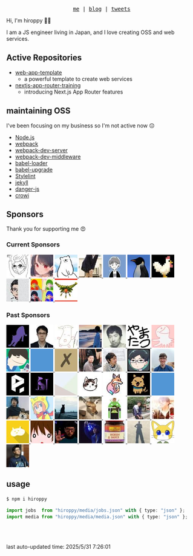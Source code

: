 <p align="center">
  <samp>
    <a href="https://hiroppy.me/">me</a> |
    <a href="https://hiroppy.me/blog">blog</a> |
    <a href="https://twitter.com/about_hiroppy">tweets</a>
  </samp>
</p>

Hi, I'm hiroppy 😵‍💫

I am a JS engineer living in Japan, and I love creating OSS and web services.

## Active Repositories

- [web-app-template](https://github.com/hiroppy/web-app-template)
  - a powerful template to create web services
- [nextjs-app-router-training
](https://github.com/hiroppy/nextjs-app-router-training)
  - introducing Next.js App Router features

## maintaining OSS

I've been focusing on my business so I'm not active now 😔

- [Node.js](https://github.com/nodejs/node)
- [webpack](https://github.com/webpack/webpack)
- [webpack-dev-server](https://github.com/webpack/webpack-dev-server)
- [webpack-dev-middleware](https://github.com/webpack/webpack-dev-middleware)
- [babel-loader](https://github.com/babel/babel-loader)
- [babel-upgrade](https://github.com/babel/babel-upgrade)
- [Stylelint](https://github.com/stylelint/stylelint)
- [jekyll](https://github.com/jekyll/jekyll)
- [danger-js](https://github.com/danger/danger-js)
- [crowi](https://github.com/crowi/crowi)

## Sponsors

Thank you for supporting me 😍

<p align="center">
  <h3> Current Sponsors </h3>
  <a href="https://github.com/ledsun">
      <img src="generated/images/YXZhdGFycy5naXRodWJ1c2VyY29udGVudC5jb20vdS8xMDc5NTA4P3M9NjAmdj00.jpg" alt="@ledsun" width="60" />
    </a><a href="https://github.com/berlysia">
      <img src="generated/images/YXZhdGFycy5naXRodWJ1c2VyY29udGVudC5jb20vdS85NTA1NzM_cz02MCZ2PTQ=.jpg" alt="@berlysia" width="60" />
    </a><a href="https://github.com/Econa77">
      <img src="generated/images/YXZhdGFycy5naXRodWJ1c2VyY29udGVudC5jb20vdS8yOTk1NDM4P3M9NjAmdj00.jpg" alt="@Econa77" width="60" />
    </a><a href="https://github.com/unasuke">
      <img src="generated/images/YXZhdGFycy5naXRodWJ1c2VyY29udGVudC5jb20vdS80NDg3MjkxP3M9NjAmdj00.jpg" alt="@unasuke" width="60" />
    </a><a href="https://github.com/ykkc">
      <img src="generated/images/YXZhdGFycy5naXRodWJ1c2VyY29udGVudC5jb20vdS82NzkzMjU2P3M9NjAmdj00.jpg" alt="@ykkc" width="60" />
    </a><a href="https://github.com/ysaito8015">
      <img src="generated/images/YXZhdGFycy5naXRodWJ1c2VyY29udGVudC5jb20vdS8zNTAyOTc4P3M9NjAmdj00.jpg" alt="@ysaito8015" width="60" />
    </a><a href="https://github.com/niwatoliver">
      <img src="generated/images/YXZhdGFycy5naXRodWJ1c2VyY29udGVudC5jb20vdS8yMjg3ODA2Nz9zPTYwJnY9NA==.jpg" alt="@niwatoliver" width="60" />
    </a><a href="https://github.com/tomo25">
      <img src="generated/images/YXZhdGFycy5naXRodWJ1c2VyY29udGVudC5jb20vdS8zODcxMzk5OD9zPTYwJnY9NA==.jpg" alt="@tomo25" width="60" />
    </a><a href="https://github.com/serima">
      <img src="generated/images/YXZhdGFycy5naXRodWJ1c2VyY29udGVudC5jb20vdS8xMTMwOTIxP3M9NjAmdj00.jpg" alt="@serima" width="60" />
    </a><a href="https://github.com/yyoshiki41">
      <img src="generated/images/YXZhdGFycy5naXRodWJ1c2VyY29udGVudC5jb20vdS80MDE0OTEyP3M9NjAmdj00.jpg" alt="@yyoshiki41" width="60" />
    </a>
</p>
<p align="center">
  <h3> Past Sponsors </h3>
  <a href="https://github.com/arayaryoma">
      <img src="generated/images/YXZhdGFycy5naXRodWJ1c2VyY29udGVudC5jb20vdS81NjI3MTE5P3M9NjAmdj00.jpg" alt="@arayaryoma" width="60" />
    </a><a href="https://github.com/sei40kr">
      <img src="generated/images/YXZhdGFycy5naXRodWJ1c2VyY29udGVudC5jb20vdS8xMTY2NTIzNj9zPTYwJnY9NA==.jpg" alt="@sei40kr" width="60" />
    </a><a href="https://github.com/komura-c">
      <img src="generated/images/YXZhdGFycy5naXRodWJ1c2VyY29udGVudC5jb20vdS8zNzMwNDgyNj9zPTYwJnY9NA==.jpg" alt="@komura-c" width="60" />
    </a><a href="https://github.com/zaq1tomo">
      <img src="generated/images/YXZhdGFycy5naXRodWJ1c2VyY29udGVudC5jb20vdS8yNDc4NDI1Nz9zPTYwJnY9NA==.jpg" alt="@zaq1tomo" width="60" />
    </a><a href="https://github.com/hsbt">
      <img src="generated/images/YXZhdGFycy5naXRodWJ1c2VyY29udGVudC5jb20vdS8xMjMwMT9zPTYwJnY9NA==.jpg" alt="@hsbt" width="60" />
    </a><a href="https://github.com/yamatatsu">
      <img src="generated/images/YXZhdGFycy5naXRodWJ1c2VyY29udGVudC5jb20vdS8xMTAxMzY4Mz9zPTYwJnY9NA==.jpg" alt="@yamatatsu" width="60" />
    </a><a href="https://github.com/sosukesuzuki">
      <img src="generated/images/YXZhdGFycy5naXRodWJ1c2VyY29udGVudC5jb20vdS8xNDgzODg1MD9zPTYwJnY9NA==.jpg" alt="@sosukesuzuki" width="60" />
    </a><a href="https://github.com/tsugitta">
      <img src="generated/images/YXZhdGFycy5naXRodWJ1c2VyY29udGVudC5jb20vdS84MTQ0OTExP3M9NjAmdj00.jpg" alt="@tsugitta" width="60" />
    </a><a href="https://github.com">
      <img src="public/blue.png" alt="private user" width="60" />
    </a><a href="https://github.com/spring-raining">
      <img src="generated/images/YXZhdGFycy5naXRodWJ1c2VyY29udGVudC5jb20vdS8xNzcxMDA1P3M9NjAmdj00.jpg" alt="@spring-raining" width="60" />
    </a><a href="https://github.com/nktaro">
      <img src="generated/images/YXZhdGFycy5naXRodWJ1c2VyY29udGVudC5jb20vdS81MTgwOTI5ND9zPTYwJnY9NA==.jpg" alt="@nktaro" width="60" />
    </a><a href="https://github.com/fukumura">
      <img src="generated/images/YXZhdGFycy5naXRodWJ1c2VyY29udGVudC5jb20vdS8zNTM1OTA_cz02MCZ2PTQ=.jpg" alt="@fukumura" width="60" />
    </a><a href="https://github.com/numb86">
      <img src="generated/images/YXZhdGFycy5naXRodWJ1c2VyY29udGVudC5jb20vdS8xNjcwMzMzNz9zPTYwJnY9NA==.jpg" alt="@numb86" width="60" />
    </a><a href="https://github.com/mbullington">
      <img src="generated/images/YXZhdGFycy5naXRodWJ1c2VyY29udGVudC5jb20vdS82MDY4Nzg1P3M9NjAmdj00.jpg" alt="@mbullington" width="60" />
    </a><a href="https://github.com/pluginio">
      <img src="generated/images/YXZhdGFycy5naXRodWJ1c2VyY29udGVudC5jb20vdS81Nzg0MDU2Mz9zPTYwJnY9NA==.jpg" alt="@pluginio" width="60" />
    </a><a href="https://github.com/konojunya">
      <img src="generated/images/YXZhdGFycy5naXRodWJ1c2VyY29udGVudC5jb20vdS8xMjAzNTU3OD9zPTYwJnY9NA==.jpg" alt="@konojunya" width="60" />
    </a><a href="https://github.com/euxn23">
      <img src="generated/images/YXZhdGFycy5naXRodWJ1c2VyY29udGVudC5jb20vdS81MjcxMDkxP3M9NjAmdj00.jpg" alt="@euxn23" width="60" />
    </a><a href="https://github.com/marina-ki">
      <img src="generated/images/YXZhdGFycy5naXRodWJ1c2VyY29udGVudC5jb20vdS81NDE3NDUxOD9zPTYwJnY9NA==.jpg" alt="@marina-ki" width="60" />
    </a><a href="https://github.com/37108">
      <img src="generated/images/YXZhdGFycy5naXRodWJ1c2VyY29udGVudC5jb20vdS8zNjc5MzkwNz9zPTYwJnY9NA==.jpg" alt="@37108" width="60" />
    </a><a href="https://github.com/sakit0">
      <img src="generated/images/YXZhdGFycy5naXRodWJ1c2VyY29udGVudC5jb20vdS8xNTAxMDkwNz9zPTYwJnY9NA==.jpg" alt="@sakit0" width="60" />
    </a><a href="https://github.com">
      <img src="public/blue.png" alt="private user" width="60" />
    </a><a href="https://github.com/Leko">
      <img src="generated/images/YXZhdGFycy5naXRodWJ1c2VyY29udGVudC5jb20vdS8xNDI0OTYzP3M9NjAmdj00.jpg" alt="@Leko" width="60" />
    </a><a href="https://github.com/vvakame">
      <img src="generated/images/YXZhdGFycy5naXRodWJ1c2VyY29udGVudC5jb20vdS8xMjUzMzI_cz02MCZ2PTQ=.jpg" alt="@vvakame" width="60" />
    </a><a href="https://github.com/technote-space">
      <img src="generated/images/YXZhdGFycy5naXRodWJ1c2VyY29udGVudC5jb20vdS8zOTkxMjI2OT9zPTYwJnY9NA==.jpg" alt="@technote-space" width="60" />
    </a><a href="https://github.com/shika358">
      <img src="generated/images/YXZhdGFycy5naXRodWJ1c2VyY29udGVudC5jb20vdS8xNjQzNDk3NT9zPTYwJnY9NA==.jpg" alt="@shika358" width="60" />
    </a><a href="https://github.com/sasurau4">
      <img src="generated/images/YXZhdGFycy5naXRodWJ1c2VyY29udGVudC5jb20vdS8xMzU4MDE5OT9zPTYwJnY9NA==.jpg" alt="@sasurau4" width="60" />
    </a><a href="https://github.com/sota1235">
      <img src="generated/images/YXZhdGFycy5naXRodWJ1c2VyY29udGVudC5jb20vdS8yOTY4ODYwP3M9NjAmdj00.jpg" alt="@sota1235" width="60" />
    </a><a href="https://github.com/babarot">
      <img src="generated/images/YXZhdGFycy5naXRodWJ1c2VyY29udGVudC5jb20vdS80NDQyNzA4P3M9NjAmdj00.jpg" alt="@babarot" width="60" />
    </a><a href="https://github.com/oimou">
      <img src="generated/images/YXZhdGFycy5naXRodWJ1c2VyY29udGVudC5jb20vdS8xMzY1OTE1P3M9NjAmdj00.jpg" alt="@oimou" width="60" />
    </a><a href="https://github.com/lightnet328">
      <img src="generated/images/YXZhdGFycy5naXRodWJ1c2VyY29udGVudC5jb20vdS8yMzUxMzI2P3M9NjAmdj00.jpg" alt="@lightnet328" width="60" />
    </a><a href="https://github.com/tai2">
      <img src="generated/images/YXZhdGFycy5naXRodWJ1c2VyY29udGVudC5jb20vdS84MTI1NTg_cz02MCZ2PTQ=.jpg" alt="@tai2" width="60" />
    </a><a href="https://github.com/sadnessOjisan">
      <img src="generated/images/YXZhdGFycy5naXRodWJ1c2VyY29udGVudC5jb20vdS8xMzcxMjcxNT9zPTYwJnY9NA==.jpg" alt="@sadnessOjisan" width="60" />
    </a><a href="https://github.com/Hoishin">
      <img src="generated/images/YXZhdGFycy5naXRodWJ1c2VyY29udGVudC5jb20vdS8yODgzMjA5NT9zPTYwJnY9NA==.jpg" alt="@Hoishin" width="60" />
    </a><a href="https://github.com/lyohe">
      <img src="generated/images/YXZhdGFycy5naXRodWJ1c2VyY29udGVudC5jb20vdS80OTU4MjcwP3M9NjAmdj00.jpg" alt="@lyohe" width="60" />
    </a><a href="https://github.com/ktsn">
      <img src="generated/images/YXZhdGFycy5naXRodWJ1c2VyY29udGVudC5jb20vdS8yMTk0NjI0P3M9NjAmdj00.jpg" alt="@ktsn" width="60" />
    </a><a href="https://github.com/kazupon">
      <img src="generated/images/YXZhdGFycy5naXRodWJ1c2VyY29udGVudC5jb20vdS83Mjk4OT9zPTYwJnY9NA==.jpg" alt="@kazupon" width="60" />
    </a>
</p>

## usage

```shell
$ npm i hiroppy
```

```ts
import jobs  from "hiroppy/media/jobs.json" with { type: "json" };
import media from "hiroppy/media/media.json" with { type: "json" };
```

<br />
<br />

last auto-updated time: 2025/5/31 7:26:01